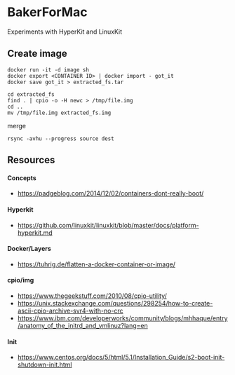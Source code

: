 # BakerForMac

Experiments with HyperKit and LinuxKit



## Create image


```
docker run -it -d image sh
docker export <CONTAINER ID> | docker import - got_it
docker save got_it > extracted_fs.tar
```

```
cd extracted_fs
find . | cpio -o -H newc > /tmp/file.img
cd ..
mv /tmp/file.img extracted_fs.img
```

merge
```
rsync -avhu --progress source dest
```

## Resources


#### Concepts

* https://padgeblog.com/2014/12/02/containers-dont-really-boot/

#### Hyperkit

* https://github.com/linuxkit/linuxkit/blob/master/docs/platform-hyperkit.md


#### Docker/Layers

* https://tuhrig.de/flatten-a-docker-container-or-image/

#### cpio/img

* https://www.thegeekstuff.com/2010/08/cpio-utility/
* https://unix.stackexchange.com/questions/298254/how-to-create-ascii-cpio-archive-svr4-with-no-crc
* https://www.ibm.com/developerworks/community/blogs/mhhaque/entry/anatomy_of_the_initrd_and_vmlinuz?lang=en

#### Init

* https://www.centos.org/docs/5/html/5.1/Installation_Guide/s2-boot-init-shutdown-init.html
